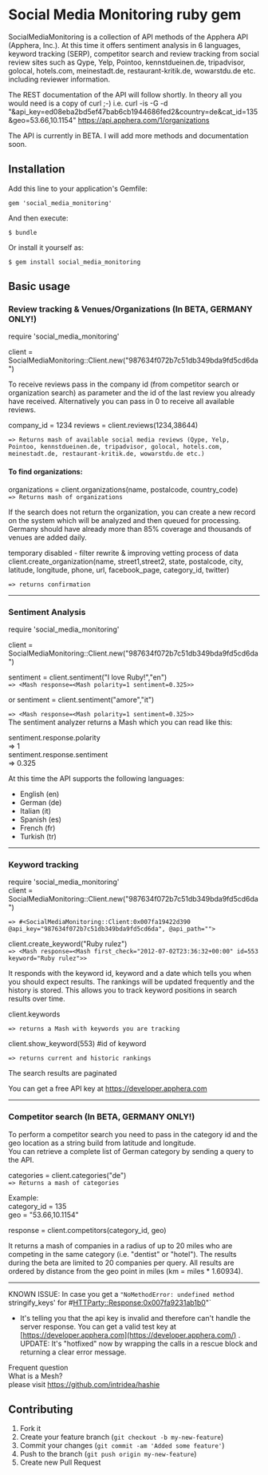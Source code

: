 # Social Media Monitoring ruby gem

SocialMediaMonitoring is a collection of API methods of the Apphera API (Apphera, Inc.). At this time it offers sentiment analysis in 6 languages, keyword tracking (SERP), competitor search and review tracking from social review sites such as Qype, Yelp, Pointoo, kennstdueinen.de, tripadvisor, golocal, hotels.com, meinestadt.de, restaurant-kritik.de, wowarstdu.de etc. including reviewer information.

The REST documentation of the API will follow shortly. In theory all you would need is a copy of curl ;-)
i.e.
curl -is -G -d "&api_key=ed08eba2bd5ef47bab6cb1944686fed2&country=de&cat_id=135&geo=53.66,10.1154" https://api.apphera.com/1/organizations
 
The API is currently in BETA. I will add more methods and documentation soon.
## Installation

Add this line to your application's Gemfile:

    gem 'social_media_monitoring'

And then execute:

    $ bundle

Or install it yourself as:

    $ gem install social_media_monitoring

## Basic usage

### Review tracking & Venues/Organizations (In BETA, GERMANY ONLY!)  

require 'social_media_monitoring'  

client = SocialMediaMonitoring::Client.new("987634f072b7c51db349bda9fd5cd6da")


To receive reviews pass in the company id (from competitor search or organization search) as parameter and the id of the last review you already have received. Alternatively you can pass in 0 to receive all available reviews. 

company_id = 1234
reviews = client.reviews(1234,38644)

`=> Returns mash of available social media reviews (Qype, Yelp, Pointoo, kennstdueinen.de, tripadvisor, golocal, hotels.com, meinestadt.de, restaurant-kritik.de, wowarstdu.de etc.)`  

#### To find organizations:

organizations = client.organizations(name, postalcode, country_code)   
`=> Returns mash of organizations`

If the search does not return the organization, you can create a new record on the system which will be analyzed and then queued for processing. Germany should have already more than 85% coverage and thousands of venues are added daily. 

temporary disabled - filter rewrite & improving vetting process of data  
client.create_organization(name, street1,street2, state, postalcode, city, latitude, longitude, phone, url, facebook_page, category_id, twitter)

`=> returns confirmation`

****

### Sentiment Analysis

require 'social_media_monitoring'  

client = SocialMediaMonitoring::Client.new("987634f072b7c51db349bda9fd5cd6da")

sentiment = client.sentiment("I love Ruby!","en")  
`=> <Mash response=<Mash polarity=1 sentiment=0.325>>`

or
sentiment = client.sentiment("amore","it")

`=> <Mash response=<Mash polarity=1 sentiment=0.325>>`  
The sentiment analyzer returns a Mash which you can read like this:

sentiment.response.polarity  
=> 1  
sentiment.response.sentiment  
=> 0.325

At this time the API supports the following languages:    
* English (en)  
* German (de)  
* Italian (it)  
* Spanish (es)  
* French (fr)  
* Turkish (tr)  

****

### Keyword tracking

require 'social_media_monitoring'        
client = SocialMediaMonitoring::Client.new("987634f072b7c51db349bda9fd5cd6da")
  
`=> #<SocialMediaMonitoring::Client:0x007fa19422d390 @api_key="987634f072b7c51db349bda9fd5cd6da", @api_path="">`  

client.create_keyword("Ruby rulez")  
`=> <Mash response=<Mash first_check="2012-07-02T23:36:32+00:00" id=553 keyword="Ruby rulez">>`

It responds with the keyword id, keyword and a date which tells you when you should expect results. The rankings will be updated frequently and
the history is stored. This allows you to track keyword positions in search results over time.

client.keywords  

`=> returns a Mash with keywords you are tracking`

client.show_keyword(553)  #id of keyword

`=> returns current and historic rankings`

The search results are paginated

You can get a free API key at https://developer.apphera.com

****

### Competitor search (In BETA, GERMANY ONLY!)  

To perform a competitor search you need to pass in the category id and the geo location as a string build from latitude and longitude.   
You can retrieve a complete list of German category by sending a query to the API.  

categories = client.categories("de")  
`=> Returns a mash of categories`

Example:  
category_id = 135  
geo = "53.66,10.1154"    

response = client.competitors(category_id, geo)

It returns a mash of companies in a radius of up to 20 miles who are competing in the same category (i.e. "dentist" or "hotel"). The results during the beta are limited to 20 companies per query. All results are ordered by distance from the geo point in miles (km = miles * 1.60934).  



********    


KNOWN ISSUE:
In case you get a `"NoMethodError: undefined method `stringify_keys' for #<HTTParty::Response:0x007fa9231ab1b0>"`
- It's telling you that the api key is invalid and therefore can't handle the server response. You can get a valid test key at [https://developer.apphera.com](https://developer.apphera.com/) .
UPDATE: It's "hotfixed" now by wrapping the calls in a rescue block and returning a clear error message.




Frequent question  
What is a Mesh?  
please visit https://github.com/intridea/hashie  


## Contributing

1. Fork it
2. Create your feature branch (`git checkout -b my-new-feature`)
3. Commit your changes (`git commit -am 'Added some feature'`)
4. Push to the branch (`git push origin my-new-feature`)
5. Create new Pull Request

